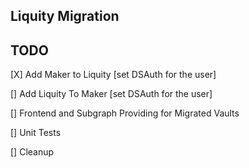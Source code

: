 ## Liquity Migration

## TODO

[X] Add Maker to Liquity [set DSAuth for the user]

[] Add Liquity To Maker [set DSAuth for the user]

[] Frontend and Subgraph Providing for Migrated Vaults

[] Unit Tests

[] Cleanup
